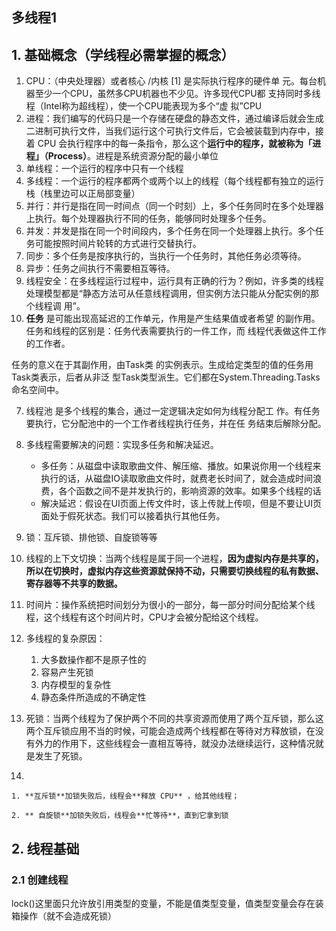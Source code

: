 ## 多线程1

## 1. 基础概念（学线程必需掌握的概念）

1. CPU：（中央处理器）或者核心 /内核 [1] 是实际执行程序的硬件单 元。每台机器至少一个CPU，虽然多CPU机器也不少见。许多现代CPU都 支持同时多线程（Intel称为超线程），使一个CPU能表现为多个“虚 拟”CPU
2. 进程：我们编写的代码只是一个存储在硬盘的静态文件，通过编译后就会生成二进制可执行文件，当我们运行这个可执行文件后，它会被装载到内存中，接着 CPU 会执行程序中的每一条指令，那么这个**运行中的程序，就被称为「进程」（Process）**。进程是系统资源分配的最小单位
3. 单线程：一个运行的程序中只有一个线程
4. 多线程：一个运行的程序都两个或两个以上的线程（每个线程都有独立的运行栈（栈里边可以正局部变量）
5. 并行：并行是指在同一时间点（同一个时刻）上，多个任务同时在多个处理器上执行。每个处理器执行不同的任务，能够同时处理多个任务。
6. 并发：并发是指在同一个时间段内，多个任务在同一个处理器上执行。多个任务可能按照时间片轮转的方式进行交替执行。
7. 同步：多个任务是按序执行的，当执行一个任务时，其他任务必须等待。
8. 异步：任务之间执行不需要相互等待。
9. 线程安全：在多线程运行过程中，运行具有正确的行为？例如，许多类的线程处理模型都是“静态方法可从任意线程调用，但实例方法只能从分配实例的那个线程调 用”。
10. **任务** 是可能出现高延迟的工作单元，作用是产生结果值或者希望 的副作用。任务和线程的区别是：任务代表需要执行的一件工作，而 线程代表做这件工作的工作者。

任务的意义在于其副作用，由Task类 的实例表示。生成给定类型的值的任务用Task类表示，后者从非泛 型Task类型派生。它们都在System.Threading.Tasks命名空间中。

7. 线程池 是多个线程的集合，通过一定逻辑决定如何为线程分配工 作。有任务要执行，它分配池中的一个工作者线程执行任务，并在任 务结束后解除分配。

8. 多线程需要解决的问题：实现多任务和解决延迟。
   + 多任务：从磁盘中读取歌曲文件、解压缩、播放。如果说你用一个线程来执行的话，从磁盘IO读取歌曲文件时，就费老长时间了，就会造成时间浪费，各个函数之间不是并发执行的，影响资源的效率。如果多个线程的话
   + 解决延迟：假设在UI页面上传文件时，该上传就上传呗，但是不要让UI页面处于假死状态。我们可以接着执行其他任务。

9. 锁：互斥锁、排他锁、自旋锁等等

10. 线程的上下文切换：当两个线程是属于同一个进程，**因为虚拟内存是共享的，所以在切换时，虚拟内存这些资源就保持不动，只需要切换线程的私有数据、寄存器等不共享的数据。**

11. 时间片：操作系统把时间划分为很小的一部分，每一部分时间分配给某个线程，这个线程有这个时间片时，CPU才会被分配给这个线程。

12. 多线程的复杂原因：

    1. 大多数操作都不是原子性的
    2. 容易产生死锁
    3. 内存模型的复杂性
    4. 静态条件所造成的不确定性
    
13. 死锁：当两个线程为了保护两个不同的共享资源而使用了两个互斥锁，那么这两个互斥锁应用不当的时候，可能会造成两个线程都在等待对方释放锁，在没有外力的作用下，这些线程会一直相互等待，就没办法继续运行，这种情况就是发生了死锁。

14.  

    1. **互斥锁**加锁失败后，线程会**释放 CPU** ，给其他线程；

    2. ** 自旋锁**加锁失败后，线程会**忙等待**，直到它拿到锁

## 2. 线程基础

### 2.1 创建线程

lock()这里面只允许放引用类型的变量，不能是值类型变量，值类型变量会存在装箱操作（就不会造成死锁）

